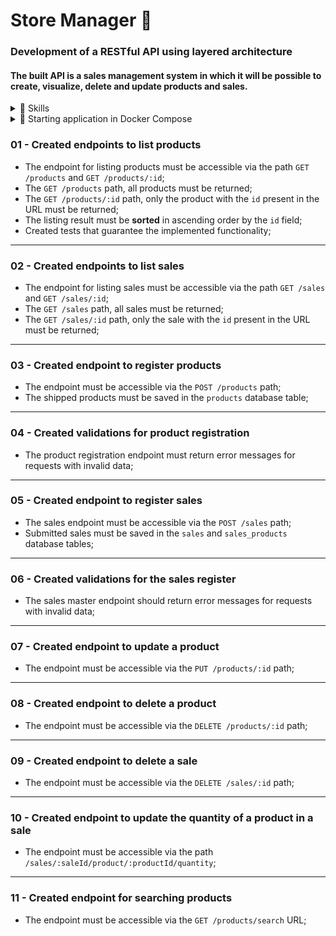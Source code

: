 # Store Manager 🚀

### Development of a RESTful API using layered architecture

#### The built API is a sales management system in which it will be possible to create, visualize, delete and update products and sales.
  
<details>
  <summary>📝 Skills </summary>

- Interaction with a MySQL relational database;
- Implementation of an API using layered architecture;
- Created validations for the data received by the API;
- Write tests for APIs to ensure the implementation of endpoints;

</details>

<details>
<summary>🐳 Starting application in Docker Compose</summary>

```bash
# install the dependencies
npm install

# Start the `backend` and `db` compose containers
# The application will be available at `http://localhost:3001` in development mode
docker-compose up -d

# You can view application logs with `docker logs -n 20 -f <container-name>`
docker logs -n 20 -f store_manager
```

</details>

### 01 - Created endpoints to list products

- The endpoint for listing products must be accessible via the path `GET /products` and `GET /products/:id`;
- The `GET /products` path, all products must be returned;
- The `GET /products/:id` path, only the product with the `id` present in the URL must be returned;
- The listing result must be **sorted** in ascending order by the `id` field;
- Created tests that guarantee the implemented functionality;

---

### 02 - Created endpoints to list sales

- The endpoint for listing sales must be accessible via the path `GET /sales` and `GET /sales/:id`;
- The `GET /sales` path, all sales must be returned;
- The `GET /sales/:id` path, only the sale with the `id` present in the URL must be returned;

----
  
### 03 - Created endpoint to register products

- The endpoint must be accessible via the `POST /products` path;
- The shipped products must be saved in the `products` database table;
---

### 04 - Created validations for product registration

- The product registration endpoint must return error messages for requests with invalid data;

 ---

### 05 - Created endpoint to register sales

- The sales endpoint must be accessible via the `POST /sales` path;
- Submitted sales must be saved in the `sales` and `sales_products` database tables;

---

### 06 - Created validations for the sales register

- The sales master endpoint should return error messages for requests with invalid data;

---

### 07 - Created endpoint to update a product

- The endpoint must be accessible via the `PUT /products/:id` path;
  
---

### 08 - Created endpoint to delete a product

- The endpoint must be accessible via the `DELETE /products/:id` path;

--- 

### 09 - Created endpoint to delete a sale

- The endpoint must be accessible via the `DELETE /sales/:id` path;

---

### 10 - Created endpoint to update the quantity of a product in a sale

- The endpoint must be accessible via the path `/sales/:saleId/product/:productId/quantity`;

--- 
  
### 11 - Created endpoint for searching products

- The endpoint must be accessible via the `GET /products/search` URL;

